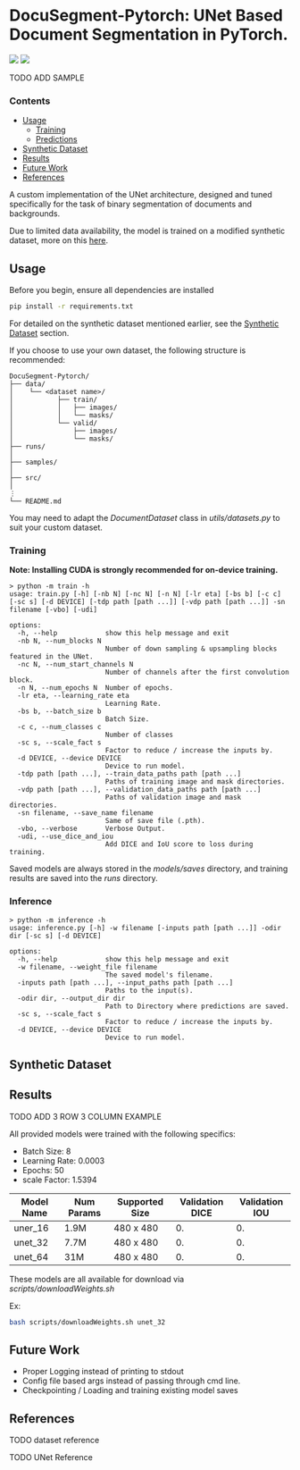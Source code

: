 # DocuSegment-Pytorch: UNet Based Document Segmentation in PyTorch. 

<a href="https://pytorch.org/"><img src="https://img.shields.io/badge/PyTorch-v2.0.1+-red.svg?logo=PyTorch&style=for-the-badge" /></a>
<a href="https://www.python.org/"><img src="https://img.shields.io/badge/python-v3.11+-blue.svg?logo=python&style=for-the-badge" /></a>


TODO ADD SAMPLE



### **Contents**
- [Usage](#usage)
    - [Training](#training)
    - [Predictions](#predictions)
- [Synthetic Dataset](#synthetic-dataset)
- [Results](#results)
- [Future Work](#future-work)
- [References](#references)

A custom implementation of the UNet architecture, designed and tuned specifically for the task of binary segmentation of documents and backgrounds.

Due to limited data availability, the model is trained on a modified synthetic dataset, more on this [here](#data). 


## **Usage**

Before you begin, ensure all dependencies are installed
```bash
pip install -r requirements.txt
```


For detailed on the synthetic dataset mentioned earlier, see the [Synthetic Dataset](#synthetic-dataset) section.

If you choose to use your own dataset, the following structure is recommended: 
```
DocuSegment-Pytorch/
├── data/
│    └── <dataset name>/
│           ├── train/
│           │   ├── images/
│           │   └── masks/
│           └── valid/
│               ├── images/
│               └── masks/
├── runs/
│  
├── samples/ 
│  
├── src/
│
⋮
└── README.md
```

You may need to adapt the *DocumentDataset* class in *utils/datasets.py* to suit your custom dataset. 

### **Training**

**Note: Installing CUDA is strongly recommended for on-device training.**

```console
> python -m train -h 
usage: train.py [-h] [-nb N] [-nc N] [-n N] [-lr eta] [-bs b] [-c c] [-sc s] [-d DEVICE] [-tdp path [path ...]] [-vdp path [path ...]] -sn filename [-vbo] [-udi]

options:
  -h, --help            show this help message and exit
  -nb N, --num_blocks N
                        Number of down sampling & upsampling blocks featured in the UNet.
  -nc N, --num_start_channels N
                        Number of channels after the first convolution block.
  -n N, --num_epochs N  Number of epochs.
  -lr eta, --learning_rate eta
                        Learning Rate.
  -bs b, --batch_size b
                        Batch Size.
  -c c, --num_classes c
                        Number of classes
  -sc s, --scale_fact s
                        Factor to reduce / increase the inputs by.
  -d DEVICE, --device DEVICE
                        Device to run model.
  -tdp path [path ...], --train_data_paths path [path ...]
                        Paths of training image and mask directories.
  -vdp path [path ...], --validation_data_paths path [path ...]
                        Paths of validation image and mask directories.
  -sn filename, --save_name filename
                        Same of save file (.pth).
  -vbo, --verbose       Verbose Output.
  -udi, --use_dice_and_iou
                        Add DICE and IoU score to loss during training.
```

Saved models are always stored in the *models/saves* directory, and training results are saved into the *runs* directory. 

### **Inference**
```console
> python -m inference -h
usage: inference.py [-h] -w filename [-inputs path [path ...]] -odir dir [-sc s] [-d DEVICE]

options:
  -h, --help            show this help message and exit
  -w filename, --weight_file filename
                        The saved model's filename.
  -inputs path [path ...], --input_paths path [path ...]
                        Paths to the input(s).
  -odir dir, --output_dir dir
                        Path to Directory where predictions are saved.
  -sc s, --scale_fact s
                        Factor to reduce / increase the inputs by.
  -d DEVICE, --device DEVICE
                        Device to run model.
```



## **Synthetic Dataset**



## **Results**

TODO ADD 3 ROW 3 COLUMN EXAMPLE

All provided models were trained with the following specifics: 

* Batch Size: 8
* Learning Rate: 0.0003
* Epochs: 50
* scale Factor: 1.5394 


| Model Name | Num Params | Supported Size | Validation DICE | Validation IOU | 
|----|----|----|----|----| 
| uner_16 | 1.9M | 480 x 480 | 0.| 0.|
| unet_32 | 7.7M | 480 x 480 | 0. | 0.| 
| unet_64 | 31M | 480 x 480 | 0. | 0. | 


These models are all available for download via *scripts/downloadWeights.sh*

Ex:
```bash 
bash scripts/downloadWeights.sh unet_32 
```

## **Future Work**

- Proper Logging instead of printing to stdout
- Config file based args instead of passing through cmd line.
- Checkpointing / Loading and training existing model saves


## **References**

TODO dataset reference 

TODO UNet Reference 